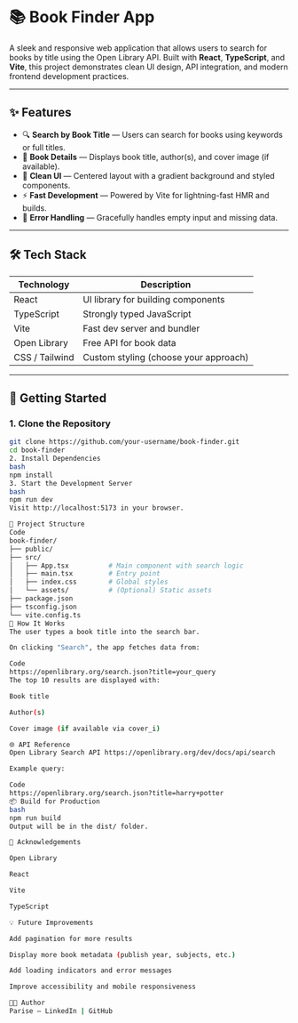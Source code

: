 # 📚 Book Finder App

A sleek and responsive web application that allows users to search for books by title using the Open Library API. Built with **React**, **TypeScript**, and **Vite**, this project demonstrates clean UI design, API integration, and modern frontend development practices.

---

## ✨ Features

- 🔍 **Search by Book Title** — Users can search for books using keywords or full titles.
- 📖 **Book Details** — Displays book title, author(s), and cover image (if available).
- 🎨 **Clean UI** — Centered layout with a gradient background and styled components.
- ⚡ **Fast Development** — Powered by Vite for lightning-fast HMR and builds.
- 🧠 **Error Handling** — Gracefully handles empty input and missing data.

---

## 🛠️ Tech Stack

| Technology     | Description                            |
|----------------|----------------------------------------|
| React          | UI library for building components     |
| TypeScript     | Strongly typed JavaScript              |
| Vite           | Fast dev server and bundler            |
| Open Library   | Free API for book data                 |
| CSS / Tailwind | Custom styling (choose your approach)  |

---

## 🚀 Getting Started

### 1. Clone the Repository

```bash
git clone https://github.com/your-username/book-finder.git
cd book-finder
2. Install Dependencies
bash
npm install
3. Start the Development Server
bash
npm run dev
Visit http://localhost:5173 in your browser.

🧩 Project Structure
Code
book-finder/
├── public/
├── src/
│   ├── App.tsx          # Main component with search logic
│   ├── main.tsx         # Entry point
│   ├── index.css        # Global styles
│   └── assets/          # (Optional) Static assets
├── package.json
├── tsconfig.json
└── vite.config.ts
🧠 How It Works
The user types a book title into the search bar.

On clicking "Search", the app fetches data from:

Code
https://openlibrary.org/search.json?title=your_query
The top 10 results are displayed with:

Book title

Author(s)

Cover image (if available via cover_i)

🌐 API Reference
Open Library Search API https://openlibrary.org/dev/docs/api/search

Example query:

Code
https://openlibrary.org/search.json?title=harry+potter
📦 Build for Production
bash
npm run build
Output will be in the dist/ folder.

🙌 Acknowledgements

Open Library

React

Vite

TypeScript

💡 Future Improvements

Add pagination for more results

Display more book metadata (publish year, subjects, etc.)

Add loading indicators and error messages

Improve accessibility and mobile responsiveness

👨‍💻 Author
Parise — LinkedIn | GitHub


